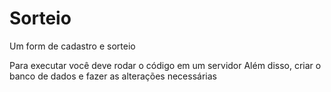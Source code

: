 # Sorteio
Um form de cadastro e sorteio

Para executar você deve rodar o código em um servidor
Além disso, criar o banco de dados e fazer as alterações necessárias

